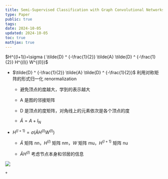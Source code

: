 ```yaml
---
title: Semi-Supervised Classification with Graph Convolutional Networks
type: Paper
public: true
tags:
date: 2024-10-05
updated: 2024-10-05
toc: true
mathjax: true
---
```




$H^{(l+1)}=\sigma ( \tilde{D} ^ {-\frac{1}{2}} \tilde{A} \tilde{D} ^ {-\frac{1}{2}} H^{(l)} W^{(l)})$
  + $\tilde{D} ^ {-\frac{1}{2}} \tilde{A} \tilde{D} ^ {-\frac{1}{2}}$ 利用对称矩阵的形式归一化 renormalization


    + 避免顶点的度越大，学到的表示越大

    + A 是图的邻接矩阵


    + D 是顶点的度矩阵，对角线上的元素依次是各个顶点的度


    + $\tilde{A}=A+I_N$

  + $H^{(l+1)}=\sigma\left(\tilde{A} H^{(l)} W^{(l)}\right)$

    + $\tilde{A}$ 矩阵 nn，$H^{(l)}$ 矩阵 nm，$W$ 矩阵 mu，$H^{(l+1)}$ 矩阵 nu

    + $\tilde{A} H^{(l)}$ 考虑节点本身和邻居的信息

![](https://media.xiang578.com/gcn-example.png)

    + 
